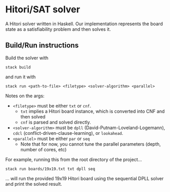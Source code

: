 # Hitori/SAT solver

A Hitori solver written in Haskell. Our implementation represents the board state as a satisfiability problem and then solves it.

## Build/Run instructions

Build the solver with

```
stack build
```

and run it with

```
stack run <path-to-file> <filetype> <solver-algorithm> <parallel>
```

Notes on the args:

- `<filetype>` must be either `txt` or `cnf`.
  - `txt` implies a Hitori board instance, which is converted into CNF and then solved
  - `cnf` is parsed and solved directly.
- `<solver-algorithm>` must be `dpll` (David-Putnam-Loveland-Logemann), `cdcl` (conflict-driven-clause-learning), or `lookahead`.
- `<parallel>` must be either `par` or `seq`
  - Note that for now, you cannot tune the parallel parameters (depth, number of cores, etc)

For example, running this from the root directory of the project...

```
stack run boards/19x19.txt txt dpll seq
```

... will run the provided 19x19 Hitori board using the sequential DPLL solver and print the solved result.
